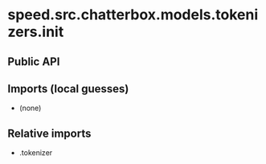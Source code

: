 # speed.src.chatterbox.models.tokenizers.__init__

## Public API


## Imports (local guesses)
- (none)

## Relative imports
- .tokenizer